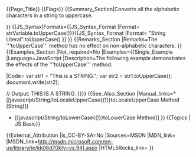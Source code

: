 {{Page_Title}}
{{Flags}}
{{Summary_Section|Converts all the alphabetic characters in a string to uppercase.

}}
{{JS_Syntax|Formats={{JS_Syntax_Format
|Format= strVariable.toUpperCase()}}{{JS_Syntax_Format
|Format= "String Literal".toUpperCase() }}
}}
{{Remarks_Section
|Remarks=The '''toUpperCase''' method has no effect on non-alphabetic characters.
}}
{{Examples_Section
|Not_required=No
|Examples={{Single_Example
|Language=JavaScript
|Description=The following example demonstrates the effects of the '''toUpperCase''' method:

|Code= var str1 = "This is a STRING.";
 var str2 = str1.toUpperCase();
 document.write(str2);
 
 // Output: THIS IS A STRING.
}}}}
{{See_Also_Section
|Manual_links=* [[javascript/String/toLocaleUpperCase{{!}}toLocaleUpperCase Method (String)]]
* [[javascript/String/toLowerCase{{!}}toLowerCase Method]]
}}
{{Topics | JS Basic}}

{{External_Attribution
|Is_CC-BY-SA=No
|Sources=MSDN
|MDN_link=
|MSDN_link=http://msdn.microsoft.com/en-us/library/ie/kk06d70k(v=vs.94).aspx
|HTML5Rocks_link=
}}